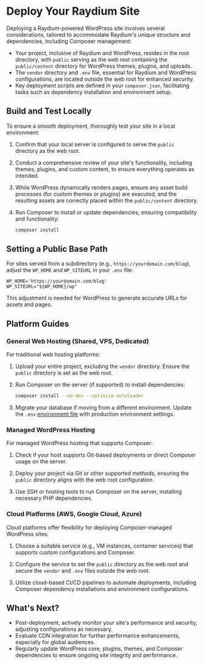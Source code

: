 # Deploy Your Raydium Site

Deploying a Raydium-powered WordPress site involves several considerations, tailored to accommodate Raydium's unique structure and dependencies, including Composer management:

- Your project, inclusive of Raydium and WordPress, resides in the root directory, with `public` serving as the web root containing the `public/content` directory for WordPress themes, plugins, and uploads.
- The `vendor` directory and `.env` file, essential for Raydium and WordPress configurations, are located outside the web root for enhanced security.
- Key deployment scripts are defined in your `composer.json`, facilitating tasks such as dependency installation and environment setup.

## Build and Test Locally

To ensure a smooth deployment, thoroughly test your site in a local environment:

1. Confirm that your local server is configured to serve the `public` directory as the web root.
2. Conduct a comprehensive review of your site's functionality, including themes, plugins, and custom content, to ensure everything operates as intended.
3. While WordPress dynamically renders pages, ensure any asset build processes (for custom themes or plugins) are executed, and the resulting assets are correctly placed within the `public/content` directory.
4. Run Composer to install or update dependencies, ensuring compatibility and functionality:

   ```sh
   composer install
   ```

## Setting a Public Base Path

For sites served from a subdirectory (e.g., `https://yourdomain.com/blog`), adjust the `WP_HOME` and `WP_SITEURL` in your `.env` file:

```shell
WP_HOME='https://yourdomain.com/blog'
WP_SITEURL="${WP_HOME}/wp"
```

This adjustment is needed for WordPress to generate accurate URLs for assets and pages.

## Platform Guides

### General Web Hosting (Shared, VPS, Dedicated)

For traditional web hosting platforms:

1. Upload your entire project, excluding the `vendor` directory. Ensure the `public` directory is set as the web root.

2. Run Composer on the server (if supported) to install dependencies:

   ```sh
   composer install --no-dev --optimize-autoloader
   ```

3. Migrate your database if moving from a different environment. Update the `.env` [environment file](../customization/environment-file) with production environment settings.

### Managed WordPress Hosting

For managed WordPress hosting that supports Composer:

1. Check if your host supports Git-based deployments or direct Composer usage on the server.

2. Deploy your project via Git or other supported methods, ensuring the `public` directory aligns with the web root configuration.

3. Use SSH or hosting tools to run Composer on the server, installing necessary PHP dependencies.

### Cloud Platforms (AWS, Google Cloud, Azure)

Cloud platforms offer flexibility for deploying Composer-managed WordPress sites:

1. Choose a suitable service (e.g., VM instances, container services) that supports custom configurations and Composer.

2. Configure the service to set the `public` directory as the web root and secure the `vendor` and `.env` files outside the web root.

3. Utilize cloud-based CI/CD pipelines to automate deployments, including Composer dependency installations and environment configurations.

## What's Next?

- Post-deployment, actively monitor your site's performance and security, adjusting configurations as necessary.
- Evaluate CDN integration for further performance enhancements, especially for global audiences.
- Regularly update WordPress core, plugins, themes, and Composer dependencies to ensure ongoing site integrity and performance.
